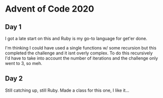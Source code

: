 # Advent of Code 2020

## Day 1

I got a late start on this and Ruby is my go-to language for get'er done.

I'm thinking I could have used a single functions w/ some recursion but this completed the challenge and it isnt overly complex. To do this recursively I'd have to take into account the number of iterations and the challenge only went to 3, so meh.

## Day 2

Still catching up, still Ruby. Made a class for this one, I like it...
